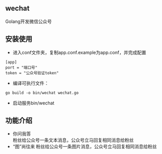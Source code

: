 ## wechat
Golang开发微信公众号

## 安装使用
- 进入conf文件夹，复制app.conf.example为app.conf，并完成配置
```
[app]
port = "端口号"
token = "公众号验证token"
```
- 编译可执行文件：
```
go build -o bin/wechat wechat.go
```
- 启动服务bin/wechat

## 功能介绍
- 你问我答  
粉丝给公众号一条文本消息，公众号立马回复相同消息给粉丝
- “图”尚往来
粉丝给公众号一条图片消息，公众号立马回复相同消息给粉丝